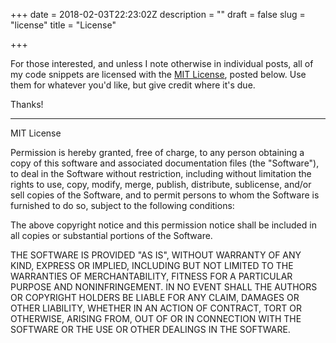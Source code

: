 +++
date = 2018-02-03T22:23:02Z
description = ""
draft = false
slug = "license"
title = "License"

+++


For those interested, and unless I note otherwise in individual posts, all of my code snippets are licensed with the [MIT License](https://opensource.org/licenses/MIT), posted below. Use them for whatever you'd like, but give credit where it's due.

Thanks!

---

MIT License

<script type="text/javascript">
    document.write(`<p>Copyright (c) ${new Date().getFullYear()} Grant Winney</p>`);
</script>

Permission is hereby granted, free of charge, to any person obtaining a copy of this software and associated documentation files (the "Software"), to deal in the Software without restriction, including without limitation the rights to use, copy, modify, merge, publish, distribute, sublicense, and/or sell copies of the Software, and to permit persons to whom the Software is furnished to do so, subject to the following conditions:

The above copyright notice and this permission notice shall be included in all copies or substantial portions of the Software.

THE SOFTWARE IS PROVIDED "AS IS", WITHOUT WARRANTY OF ANY KIND, EXPRESS OR IMPLIED, INCLUDING BUT NOT LIMITED TO THE WARRANTIES OF MERCHANTABILITY, FITNESS FOR A PARTICULAR PURPOSE AND NONINFRINGEMENT. IN NO EVENT SHALL THE AUTHORS OR COPYRIGHT HOLDERS BE LIABLE FOR ANY CLAIM, DAMAGES OR OTHER LIABILITY, WHETHER IN AN ACTION OF CONTRACT, TORT OR OTHERWISE, ARISING FROM, OUT OF OR IN CONNECTION WITH THE SOFTWARE OR THE USE OR OTHER DEALINGS IN THE SOFTWARE.

